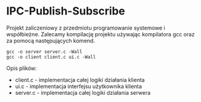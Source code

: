 # IPC-Publish-Subscribe
Projekt zaliczeniowy z przedmiotu programowanie systemowe i współbieżne.
Zalecamy kompilację projektu używając kompilatora gcc oraz za pomocą następujących komend.
```
gcc -o server server.c -Wall
gcc -o client client.c ui.c -Wall
```
Opis plików:
- client.c - implementacja całej logiki działania klienta
- ui.c - implementacja interfejsu użytkownika klienta
- server.c - implementacja całej logiki działania serwera
